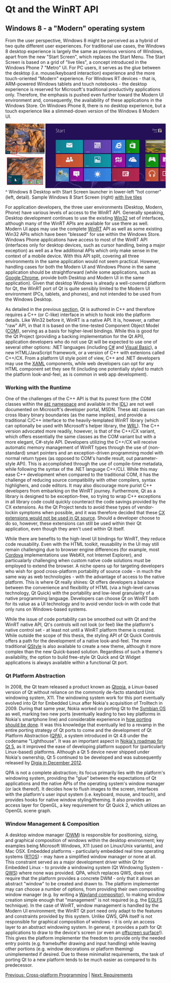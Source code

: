 # Qt and the WinRT API

## Windows 8 - a "Modern" operating system
From the user perspective, Windows 8 might be perceived as a hybrid of two quite different user experiences. For traditional use cases, the Windows 8 desktop experience is largely the same as previous versions of Windows, apart from the new "Start Screen", which replaces the Start Menu. The Start Screen is based on a grid of "live tiles", a concept introduced in the Windows Phone 7 "Metro" UI. For PC users, it serves as the glue between the desktop (i.e. mouse/keyboard interaction) experience and the more touch-oriented "Modern" experience. For Windows RT devices - that is, ARM-powered Windows tablets and touch notebooks - the desktop experience is reserved for Microsoft's traditional productivity applications only. Therefore, the emphasis is pushed even further toward the Modern UI environment and, consequently, the availability of these applications in the Windows Store. On Windows Phone 8, there is no desktop experience, but a touch experience like a slimmed-down version of the Windows 8 Modern UI.

![Windows 8 Start Screen](/images/start-screen.jpg)
^ Windows 8 Desktop with Start Screen launcher in lower-left "hot corner" (left, detail). Sample Windows 8 Start Screen (right) [with live tiles](/appendix/references.md#windows-8-start-screen)

For application developers, the three user environments (Desktop, Modern, Phone) have various levels of access to the WinRT API. Generally speaking, Desktop development continues to use the existing [Win32](/appendix/terms.md#win32) set of interfaces, although many of the WinRT APIs are available for use there as well. Modern UI apps may use the complete [WinRT](/appendix/terms.md#winrt) API as well as some existing Win32 APIs which have been "blessed" for use within the Windows Store. Windows Phone applications have access to most of the WinRT API (interfaces only for desktop devices, such as cursor handling, being a major exception) as well as a few additional APIs which only make sense in the context of a mobile device. With this API split, covering all three environments in the same application would not seem practical. However, handling cases for both the Modern UI and Windows Phone in the same application should be straightforward (while some applications, such as [Google Chrome](/appendix/references.md#chrome-winrt), provide both Desktop and Modern UI in the same application). Given that desktop Windows is already a well-covered platform for Qt, the WinRT port of Qt is quite sensibly limited to the Modern UI environment (PCs, tablets, and phones), and not intended to be used from the Windows Desktop.

As detailed in the previous [section](xplatform.md), Qt is authored in C++ and therefore requires a C++ (or C-like) interface in which to hook into the platform details. Like Win32 before it, WinRT is a native API. It is, however, a rather "raw" API, in that it is based on the time-tested Component Object Model ([COM](/appendix/terms.md#com)), serving as a basis for higher-level bindings. While this is good for the Qt Project (providing a backing implementation for the Qt API), application developers who do not use Qt will be expected to use one of several other options: .NET languages (including [C#](/appendix/terms.md#c-sharp) and [Visual Basic](/appendix/terms.md#visual-basic)), a new HTML/JavaScript framework, or a version of C++ with extenions called C++/CX. From a platform UI style point of view, C++ and .NET developers may use the [XAML](/appendix/terms.md#xaml) components, while web developers can opt for any HTML component set they see fit (including one potentially styled to match the platform look-and-feel, as is common in web app development).

### Working with the Runtime
One of the challenges of the C++ API is that its purest form (the COM classes within the [`ABI` namespace](/appendix/terms.md#abi) and available in the [IDL](/appendix/terms.md#idl)) are not well documented on Microsoft's developer portal, MSDN. These `ABI` classes can cross libary binary boundaries (as the name implies), and provide a traditional C/C++ interface to the heavily-templated WinRT library (which can optionally be used with Microsoft's helper library, the [WRL](/appendix/terms.md#wrl)). The C++ version advocated more readily, however, is that of the C++/CX variant, which offers essentially the same classes as the COM variant but with a more elegant, C#-style API. Developers utilizing the C++/CX will receive automatic memory management of WinRT types through the use of (non-standard) smart pointers and an exception-driven programming model with normal return types (as opposed to COM's handle result, out parameter-style API). This is accomplished through the use of compile-time metadata, while following the syntax of the .NET language C++/CLI. While this may ease C++ development when compared to the traditional COM, it has the challenge of reducing source compatibility with other compilers, syntax highlighers, and code editors. It may also discourage more purist C++ developers from embarking on the WinRT journey. Furthermore, Qt as a library is designed to be exception-free, so trying to wrap C++ exceptions in all library code could quickly counteract the code savings provided by the CX extensions. As the Qt Project tends to avoid these types of vendor-lockin symptoms when possible, and it was therefore decided that these [CX extensions would not be used in Qt source](/appendix/references.md#c++-cx-blog). Should a developer choose to do so, however, these extensions can still be used within their Qt application, even though they aren't used within Qt itself.

While there are benefits to the high-level UI bindings for WinRT, they reduce code reusability. Even with the HTML toolkit, reusability in the UI may still remain challenging due to browser engine differences (for example, most [Cordova](/appendix/terms.md#cordova) implementations use WebKit, not Internet Explorer), and particualarly challenging when custom native code solutions must be employed to extend the browser. A niche opens up for targeting developers who wish for good cross-platform portability of source code - in much the same way as web technologies - with the advantage of access to the native platform. This is where Qt really shines: Qt offers developers a balance between the convenience and flexibility of HTML (via a high-level canvas technology, Qt Quick) with the portability and low-level granularity of a native programming language. Developers can choose Qt on WinRT both for its value as a UI technology and to avoid vendor lock-in with code that only runs on Windows-based systems.

While the issue of code portability can be smoothed out with Qt and the WinRT native API, Qt's controls will not look (or feel) like the platform's native control set - at least not until a WinRT platform theme is created. While outside the scope of this thesis, the styling API of Qt Quick Controls offers a path for the development of a native look-and-feel. The more traditional [QStyle](/appendix/qdoc.md#qstyle) is also available to create a new theme, although it more complex than the new Quick-based solution. Regardless of such a theme's availability, the option to build free-style Qt Quick and Qt Widget applications is always available within a functional Qt port.

### Qt Platform Abstraction
In 2008, the Qt team released a product known as [Qtopia](/appendix/terms.md#qtopia), a Linux-based version of Qt without reliance on the commonly de-facto standard Unix windowing system, X11. The windowing system work for this port eventually evolved into Qt for Embedded Linux after Nokia's acquisition of Trolltech in 2009. During that same year, Nokia worked on porting Qt to the [Symbian OS](/appendix/terms.md#symbian) as well, marking two new ports (eventually leading to two key platforms in Nokia's smartphone line) and considerable experience in [how porting should be done](/appendix/references.md#original-lighthouse-thoughts). It was this knowledge that eventually led to a revamp in the entire porting strategy of Qt ports to come and the development of Qt Platform Abstraction ([QPA](/appendix/terms.md#qpa)), a system introduced in Qt 4.8 under the codename "Lighthouse". It was an important aspect in [Nokia's roadmap for Qt 5](/appendix/references.md#qt-lighthouse-has-grown-up), as it improved the ease of developing platform support for (particularly Linux-based) platforms. Although a Qt 5 device never shipped under Nokia's ownership, Qt 5 continued to be developed and was subsequently released by [Digia in December 2012](/appendix/references.md#introducing-qt-50).

QPA is not a complete abstraction; its focus primarily lies with the platform's windowing system, providing the "glue" between the expectations of Qt applications and the native APIs of the operating system's window manager (or lack thereof). It decides how to flush images to the screen, interfaces with the platform's user input system (i.e. keyboard, mouse, and touch), and provides hooks for native window styling/theming. It also provides an access layer for OpenGL, a key requirement for Qt Quick 2, which utilizes an OpenGL scene graph.

### Window Management & Composition
A desktop window manager ([DWM](/appendix/terms.md#desktop-window-manager)) is responsible for positioning, sizing, and graphical composition of windows within the desktop environment; key examples being Microsoft Windows, X11 (used on Linux/Unix variants), and Mac OSX. Embedded platforms - particularly embedded real time operating systems ([RTOS](/appendix/terms.md#rtos)) - may have a simplified window manager or none at all. This constraint served as a major development driver within Qt for Embedded Linux - to provide a windowing system (Qt Windowing System - [QWS](/appendix/terms.md#qws)) where none was provided. QPA, which replaces QWS, does not require that the platform provides a concrete DWM - only that it allows an abstract "window" to be created and drawn to. The platform implementer may can choose a number of options, from providing their own compositing window manager (e.g. by writing a [Wayland compositor](/appendix/terms.md#wayland)), to making window creation simple enough that "management" is not required (e.g. the [EGLFS](/appendix/terms.md#eglfs) technique). In the case of WinRT, window management is handled by the Modern UI environment; the WinRT Qt port need only adapt to the features and constraints provided by this system. Unlike QWS, QPA itself is not responsible for graphical composition of windows - it is only an access layer to an abstract windowing system. In general, it provides a path for Qt applications to draw to the device's screen (or even an [offscreen surface](/appendix/references.md#offscreen-rendering)!). This gives the platform implementer the freedom to provide only the needed entry points (e.g. framebuffer drawing and input handling) while leaving other portions (e.g. window decorations or platform theming) unimplemented if desired. Due to these minimalist requirements, the task of porting Qt to a new platform tends to be much easier as compared to its predecessor.

[Previous: Cross-platform Programming](xplatform.md) | [Next: Requirements](requirements.md)
